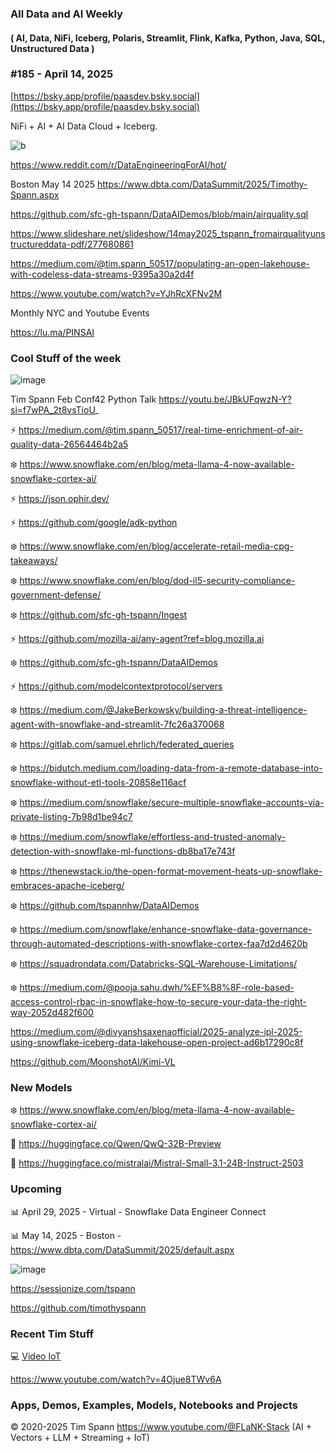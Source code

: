 ###  All Data and AI Weekly 
#### ( AI, Data, NiFi, Iceberg, Polaris, Streamlit, Flink, Kafka, Python, Java, SQL, Unstructured Data )  
### #185 - April 14, 2025

[https://bsky.app/profile/paasdev.bsky.social](https://bsky.app/profile/paasdev.bsky.social)

NiFi + AI + AI Data Cloud + Iceberg.


![b](https://images.credential.net/badge/tiny/g6fomszs_1741624330730_badge.png)


https://www.reddit.com/r/DataEngineeringForAI/hot/


Boston May 14 2025
https://www.dbta.com/DataSummit/2025/Timothy-Spann.aspx

https://github.com/sfc-gh-tspann/DataAIDemos/blob/main/airquality.sql

https://www.slideshare.net/slideshow/14may2025_tspann_fromairqualityunstructureddata-pdf/277680861

https://medium.com/@tim.spann_50517/populating-an-open-lakehouse-with-codeless-data-streams-9395a30a2d4f

https://www.youtube.com/watch?v=YJhRcXFNv2M

Monthly NYC and Youtube Events

https://lu.ma/PINSAI



### Cool Stuff of the week

![image](https://github.com/user-attachments/assets/198a23fa-1ad0-47a5-a48f-18247d877e0f)

Tim Spann Feb Conf42 Python Talk https://youtu.be/JBkUFqwzN-Y?si=f7wPA_2t8vsTioU_

⚡️ https://medium.com/@tim.spann_50517/real-time-enrichment-of-air-quality-data-26564464b2a5

❄️ https://www.snowflake.com/en/blog/meta-llama-4-now-available-snowflake-cortex-ai/

⚡️ https://json.ophir.dev/

⚡️  https://github.com/google/adk-python

❄️ https://www.snowflake.com/en/blog/accelerate-retail-media-cpg-takeaways/

❄️ https://www.snowflake.com/en/blog/dod-il5-security-compliance-government-defense/

❄️ https://github.com/sfc-gh-tspann/Ingest

⚡️ https://github.com/mozilla-ai/any-agent?ref=blog.mozilla.ai

❄️ https://github.com/sfc-gh-tspann/DataAIDemos

⚡️ https://github.com/modelcontextprotocol/servers

❄️ https://medium.com/@JakeBerkowsky/building-a-threat-intelligence-agent-with-snowflake-and-streamlit-7fc26a370068

❄️ https://gitlab.com/samuel.ehrlich/federated_queries

❄️ https://bidutch.medium.com/loading-data-from-a-remote-database-into-snowflake-without-etl-tools-20858e116acf

❄️ https://medium.com/snowflake/secure-multiple-snowflake-accounts-via-private-listing-7b98d1be94c7

❄️ https://medium.com/snowflake/effortless-and-trusted-anomaly-detection-with-snowflake-ml-functions-db8ba17e743f

❄️ https://thenewstack.io/the-open-format-movement-heats-up-snowflake-embraces-apache-iceberg/

❄️ https://github.com/tspannhw/DataAIDemos

❄️ https://medium.com/snowflake/enhance-snowflake-data-governance-through-automated-descriptions-with-snowflake-cortex-faa7d2d4620b

❄️ https://squadrondata.com/Databricks-SQL-Warehouse-Limitations/

❄️ https://medium.com/@pooja.sahu.dwh/%EF%B8%8F-role-based-access-control-rbac-in-snowflake-how-to-secure-your-data-the-right-way-2052d482f600

https://medium.com/@divyanshsaxenaofficial/2025-analyze-ipl-2025-using-snowflake-iceberg-data-lakehouse-open-project-ad6b17290c8f

https://github.com/MoonshotAI/Kimi-VL


### New Models

❄️ https://www.snowflake.com/en/blog/meta-llama-4-now-available-snowflake-cortex-ai/

🚀 https://huggingface.co/Qwen/QwQ-32B-Preview

🚀 https://huggingface.co/mistralai/Mistral-Small-3.1-24B-Instruct-2503


### Upcoming



📊 April 29, 2025 - Virtual - Snowflake Data Engineer Connect

📊 May 14, 2025 - Boston - https://www.dbta.com/DataSummit/2025/default.aspx

![image](https://github.com/user-attachments/assets/4d9314a0-92a9-4d77-bafd-668347f8e913)


https://sessionize.com/tspann

https://github.com/timothyspann


### Recent Tim Stuff

💻  [Video IoT](https://www.youtube.com/watch?v=Vgr1wnzxxB8&t=17s)<br/>

https://www.youtube.com/watch?v=4Ojue8TWv6A


### Apps, Demos, Examples, Models, Notebooks and Projects

&copy; 2020-2025 Tim Spann  https://www.youtube.com/@FLaNK-Stack
(AI +  Vectors + LLM + Streaming + IoT)  

